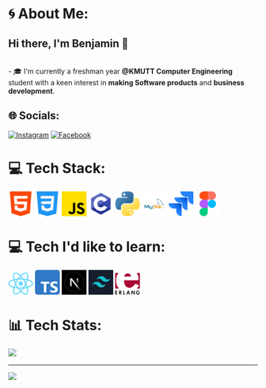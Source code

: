 # 🌀 About Me:
## Hi there, I'm Benjamin 🧙
<br>-
🎓 I'm currently a freshman year __@KMUTT Computer Engineering__ student with a keen interest in __making Software products__ and __business development__.


## 🌐 Socials:
[![Instagram](https://img.shields.io/badge/Instagram-%23E4405F.svg?logo=Instagram&logoColor=white)](https://instagram.com/bbxn.dg)  [![Facebook](https://img.shields.io/badge/Facebook-%231877F2.svg?logo=Facebook&logoColor=white)](https://www.facebook.com/profile.php?id=100035896206609&locale=th_TH)
# 💻 Tech Stack:
<img src="assets/html-5.png" alt="HTML" width="50" /> <img src="assets/css-3.png" alt="CSS" width="50" /> <img src="assets/js.png" alt="JavaScript" width="50" /> <img src="assets/c.png" alt="C" width="50" /> <img src="assets/python.png" alt="Python" width="50" /> <img src="assets/MySQL.png" alt="MySQL" width="50" /> <img src="assets/jira.png" alt="Jira" width="50" /> <img src="assets/figma.png" alt="Figma" width="50" />
# 💻 Tech I'd like to learn:
<img src="assets/reactjs.png" alt="React" width="50" /> <img src="assets/typescript.png" alt="Typescript" width="50" /> <img src="assets/nextjs.jpg" alt="Nextjs" width="50" /> <img src="assets/tailwind.png" alt="Tailwind" width="50" /> <img src="assets/erlang.png" alt="Erlang" width="50" />





# 📊 Tech Stats:
![](https://github-readme-stats.vercel.app/api/top-langs/?username=SmoothieBen&theme=dark&hide_border=false&include_all_commits=false&count_private=false&layout=compact)

---
[![](https://visitcount.itsvg.in/api?id=SmoothieBen&icon=0&color=0)](https://visitcount.itsvg.in)

<!-- Proudly created with GPRM ( https://gprm.itsvg.in ) --> 
